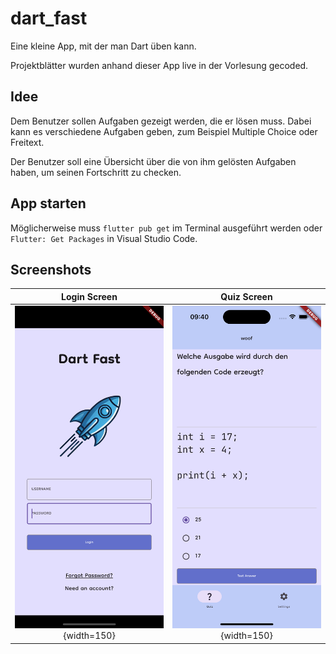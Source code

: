# dart_fast

Eine kleine App, mit der man Dart üben kann.

Projektblätter wurden anhand dieser App live in der Vorlesung gecoded.

## Idee

Dem Benutzer sollen Aufgaben gezeigt werden, die er lösen muss.
Dabei kann es verschiedene Aufgaben geben, zum Beispiel Multiple Choice oder Freitext.

Der Benutzer soll eine Übersicht über die von ihm gelösten Aufgaben haben, um seinen Fortschritt zu checken.

## App starten

Möglicherweise muss `flutter pub get` im Terminal ausgeführt werden oder `Flutter: Get Packages` in Visual Studio Code.

## Screenshots

Login Screen                       |  Quiz Screen         
:--------------------------------:|:-------------------------:
![](screenshots/login.png){width=150}  |  ![](screenshots/quiz.png){width=150} 